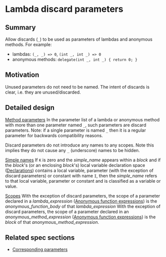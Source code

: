 # Lambda discard parameters

## Summary

Allow discards (`_`) to be used as parameters of lambdas and anonymous methods.
For example:
- lambdas: `(_, _) => 0`, `(int _, int _) => 0`
- anonymous methods: `delegate(int _, int _) { return 0; }`

## Motivation

Unused parameters do not need to be named. The intent of discards is clear, i.e. they are unused/discarded.

## Detailed design

[Method parameters](https://github.com/dotnet/csharplang/blob/master/spec/classes.md#method-parameters)
In the parameter list of a lambda or anonymous method with more than one parameter named `_`, such parameters are discard parameters.
Note: if a single parameter is named `_` then it is a regular parameter for backwards compatibility reasons.

Discard parameters do not introduce any names to any scopes.
Note this implies they do not cause any `_` (underscore) names to be hidden.

[Simple names](https://github.com/dotnet/csharplang/blob/master/spec/expressions.md#simple-names)
If `K` is zero and the *simple_name* appears within a *block* and if the *block*'s (or an enclosing *block*'s) local variable declaration space ([Declarations](basic-concepts.md#declarations)) contains a local variable, parameter (with the exception of discard parameters) or constant with name `I`, then the *simple_name* refers to that local variable, parameter or constant and is classified as a variable or value.

[Scopes](https://github.com/dotnet/csharplang/blob/master/spec/basic-concepts.md#scopes)
With the exception of discard parameters, the scope of a parameter declared in a *lambda_expression* ([Anonymous function expressions](expressions.md#anonymous-function-expressions)) is the *anonymous_function_body* of that *lambda_expression*
With the exception of discard parameters, the scope of a parameter declared in an *anonymous_method_expression* ([Anonymous function expressions](expressions.md#anonymous-function-expressions)) is the *block* of that *anonymous_method_expression*.

## Related spec sections
- [Corresponding parameters](https://github.com/dotnet/csharplang/blob/master/spec/expressions.md#corresponding-parameters)
